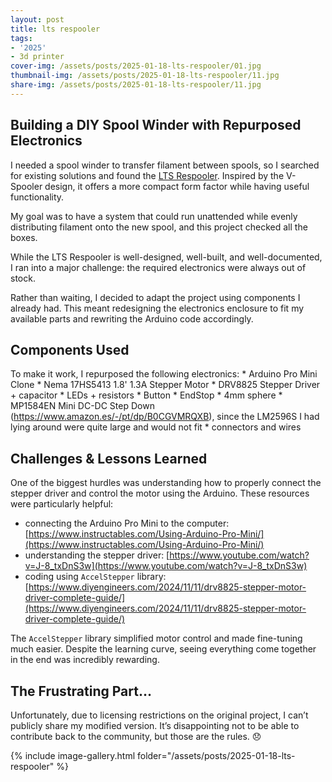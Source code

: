 ```yaml
---
layout: post
title: lts respooler
tags:
- '2025'
- 3d printer
cover-img: /assets/posts/2025-01-18-lts-respooler/01.jpg
thumbnail-img: /assets/posts/2025-01-18-lts-respooler/11.jpg
share-img: /assets/posts/2025-01-18-lts-respooler/11.jpg
---
```


## Building a DIY Spool Winder with Repurposed Electronics

I needed a spool winder to transfer filament between spools, so I searched for existing solutions and found the [LTS Respooler](https://makerworld.com/en/models/448008#profileId-354782). Inspired by the V-Spooler design, it offers a more compact form factor while having useful functionality.

My goal was to have a system that could run unattended while evenly distributing filament onto the new spool, and this project checked all the boxes.

While the LTS Respooler is well-designed, well-built, and well-documented, I ran into a major challenge: the required electronics were always out of stock.

Rather than waiting, I decided to adapt the project using components I already had. This meant redesigning the electronics enclosure to fit my available parts and rewriting the Arduino code accordingly.

## Components Used
To make it work, I repurposed the following electronics:
    * Arduino Pro Mini Clone
    * Nema 17HS5413 1.8' 1.3A Stepper Motor
    * DRV8825 Stepper Driver + capacitor
    * LEDs + resistors
    * Button
    * EndStop
    * 4mm sphere
    * MP1584EN Mini DC-DC Step Down (https://www.amazon.es/-/pt/dp/B0CGVMRQXB), since the LM2596S I had lying around were quite large and would not fit
    * connectors and wires

## Challenges & Lessons Learned

One of the biggest hurdles was understanding how to properly connect the stepper driver and control the motor using the Arduino. These resources were particularly helpful:
* connecting the Arduino Pro Mini to the computer: [https://www.instructables.com/Using-Arduino-Pro-Mini/](https://www.instructables.com/Using-Arduino-Pro-Mini/) 
* understanding the stepper driver: [https://www.youtube.com/watch?v=J-8_txDnS3w](https://www.youtube.com/watch?v=J-8_txDnS3w)
* coding using `AccelStepper` library: [https://www.diyengineers.com/2024/11/11/drv8825-stepper-motor-driver-complete-guide/](https://www.diyengineers.com/2024/11/11/drv8825-stepper-motor-driver-complete-guide/)

The `AccelStepper` library simplified motor control and made fine-tuning much easier. Despite the learning curve, seeing everything come together in the end was incredibly rewarding.

## The Frustrating Part…
Unfortunately, due to licensing restrictions on the original project, I can’t publicly share my modified version. It’s disappointing not to be able to contribute back to the community, but those are the rules. 😞


{% include image-gallery.html folder="/assets/posts/2025-01-18-lts-respooler" %}
